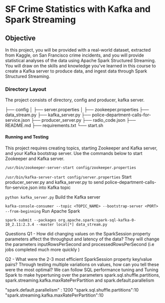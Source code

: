 <h1>SF Crime Statistics with Kafka and Spark Streaming</h1>

<h2>Objective</h2>
<p>
In this project, you will be provided with a real-world dataset, extracted from Kaggle, on San Francisco crime incidents, and you will provide statistical analyses of the data using Apache Spark Structured Streaming. You will draw on the skills and knowledge you've learned in this course to create a Kafka server to produce data, and ingest data through Spark Structured Streaming.</p>

<h3>Directory Layout</h3>
<p>The project consists of directory, config and producer, kafka server.</p>

├── config
│   ├── server.properties
│   ├── zookeeper.properties
├── data_stream.py
├── kafka_server.py
├── police-department-calls-for-service.json
├── producer_server.py
├── radio_code.json
├── README.md
├── requirements.txt
└── start.sh

<h4>Running and Testing</h4>
This project requires creating topics, starting Zookeeper and Kafka server, and your Kafka bootstrap server. Use the commands below to start Zookeeper and Kafka server.

`/usr/bin/zookeeper-server-start config/zookeeper.properties`

`/usr/bin/kafka-server-start config/server.properties`
 Start producer_server.py and kafka_server.py to send police-department-calls-for-service.json into Kafka topic

`python kafka_server.py`
 Build the Kafka server

`kafka-console-consumer --topic <TOPIC_NAME> --bootstrap-server <PORT> --from-beginning`
 Run Apache Spark

`spark-submit --packages org.apache.spark:spark-sql-kafka-0-10_2.11:2.3.4 --master local[*] data_stream.py`

Questions
Q1 - How did changing values on the SparkSession property parameters affect the throughput and latency of the data?
They will change the parameters inputRowsPerSecond and processedRowsPerSecond (i.e jobs completed much more quickly )

Q2 - What were the 2-3 most efficient SparkSession property key/value pairs? Through testing multiple variations on values, how can you tell these were the most optimal?
We can follow SQL performance tuning and Tuning Spark to make hypertuning over the parameters spark.sql.shuffle.partitions, spark.streaming.kafka.maxRatePerPartition and spark.default.parallelism

"spark.default.parallelism" : 1200
"spark.sql.shuffle.partitions":10
"spark.streaming.kafka.maxRatePerPartition":10
